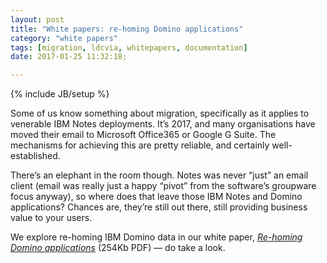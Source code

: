 ```yaml
---
layout: post
title: "White papers: re-homing Domino applications"
category: "white papers"
tags: [migration, ldcvia, whitepapers, documentation]
date: 2017-01-25 11:32:18;

---
```

{% include JB/setup %}

Some of us know something about migration, specifically as it applies to venerable IBM Notes deployments. It’s 2017, and many organisations have moved their email to Microsoft Office365 or Google G Suite. The mechanisms for achieving this are pretty reliable, and certainly well-established.

There’s an elephant in the room though. Notes was never “just” an email client (email was really just a happy “pivot” from the software’s groupware focus anyway), so where does that leave those IBM Notes and Domino applications? Chances are, they’re still out there, still providing business value to your users.

We explore re-homing IBM Domino data in our white paper, <cite><a href="http://ldcvia.com/media/ldc-via-re-homing-domino.pdf">Re-homing Domino applications</a></cite> (254Kb PDF) &#8212; do take a look.
